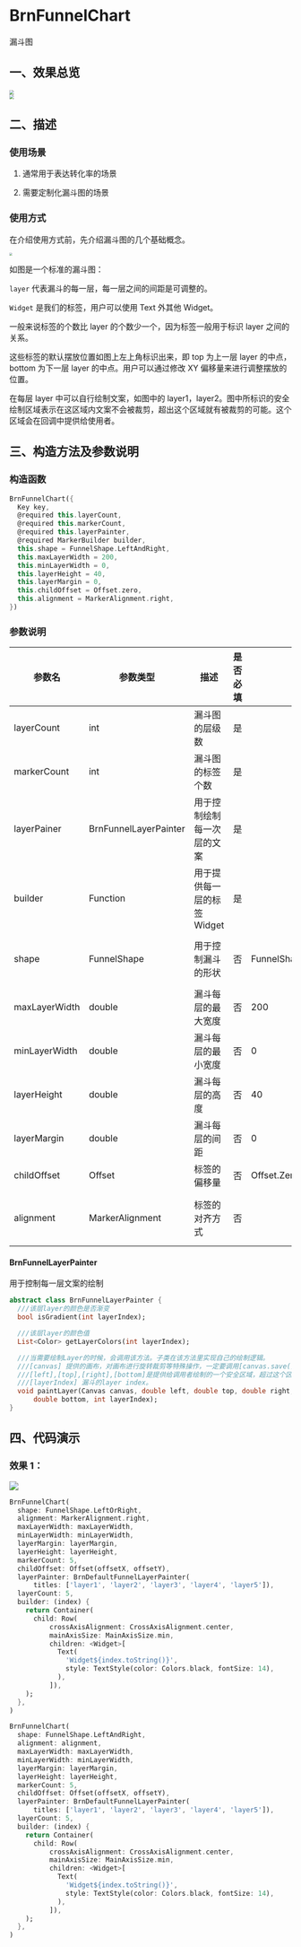 # BrnFunnelChart

漏斗图

## 一、效果总览

<img src="./img/BrnFunnelChart1.png" style="zoom:50%;" /> 
<br/>
<img src="./img/BrnFunnelChart2.png" style="zoom:50%;" />

## 二、描述

### 使用场景

1. 通常用于表达转化率的场景

2. 需要定制化漏斗图的场景

### 使用方式

在介绍使用方式前，先介绍漏斗图的几个基础概念。

<img src="./img/BrnFunnelChart3.png" style="zoom: 33%;" />

如图是一个标准的漏斗图：

`layer` 代表漏斗的每一层，每一层之间的间距是可调整的。

`Widget` 是我们的标签，用户可以使用 Text 外其他 Widget。

一般来说标签的个数比 layer 的个数少一个，因为标签一般用于标识 layer 之间的关系。

这些标签的默认摆放位置如图上左上角标识出来，即 top 为上一层 layer 的中点，bottom 为下一层 layer 的中点。用户可以通过修改 XY 偏移量来进行调整摆放的位置。

在每层 layer 中可以自行绘制文案，如图中的 layer1，layer2。图中所标识的安全绘制区域表示在这区域内文案不会被裁剪，超出这个区域就有被裁剪的可能。这个区域会在回调中提供给使用者。

## 三、构造方法及参数说明

### 构造函数

```dart
BrnFunnelChart({
  Key key,
  @required this.layerCount,
  @required this.markerCount,
  @required this.layerPainter,
  @required MarkerBuilder builder,
  this.shape = FunnelShape.LeftAndRight,
  this.maxLayerWidth = 200,
  this.minLayerWidth = 0,
  this.layerHeight = 40,
  this.layerMargin = 0,
  this.childOffset = Offset.zero,
  this.alignment = MarkerAlignment.right,
})
```

### 参数说明

| 参数名        | 参数类型              | 描述                        | 是否必填 | 默认值                   | 备注                                                                                         |
| ------------- | --------------------- | --------------------------- | -------- | ------------------------ | -------------------------------------------------------------------------------------------- |
| layerCount    | int                   | 漏斗图的层级数              | 是       |                          |                                                                                              |
| markerCount   | int                   | 漏斗图的标签个数            | 是       |                          | 标签个数和层技数必须相等或者是少一个                                                         |
| layerPainer   | BrnFunnelLayerPainter | 用于控制绘制每一次层的文案  | 是       |                          | 见详细 BrnFunnelLayerPainter 介绍                                                            |
| builder       | Function              | 用于提供每一层的标签 Widget | 是       |                          |                                                                                              |
| shape         | FunnelShape           | 用于控制漏斗的形状          | 否       | FunnelShape.LeftAndRight | FunnelShape.LeftAndRight 表示倒三角的漏斗图形状 FunnelShape.LeftorRight 表示梯形形状的漏斗图 |
| maxLayerWidth | double                | 漏斗每层的最大宽度          | 否       | 200                      |                                                                                              |
| minLayerWidth | double                | 漏斗每层的最小宽度          | 否       | 0                        |                                                                                              |
| layerHeight   | double                | 漏斗每层的高度              | 否       | 40                       |                                                                                              |
| layerMargin   | double                | 漏斗每层的间距              | 否       | 0                        |                                                                                              |
| childOffset   | Offset                | 标签的偏移量                | 否       | Offset.Zero              | 标签在初始摆放位置上的相对偏移量                                                             |
| alignment     | MarkerAlignment       | 标签的对齐方式              | 否       |                          | 总共有三种情况偏左，居中和偏右。当漏斗 shape 为 FunnelShape.LeftorRight 时不能设置成居中     |

#### BrnFunnelLayerPainter

用于控制每一层文案的绘制

```dart
abstract class BrnFunnelLayerPainter {
  ///该层layer的颜色是否渐变
  bool isGradient(int layerIndex);

  ///该层layer的颜色值
  List<Color> getLayerColors(int layerIndex);

  ///当需要绘制Layer的时候，会调用该方法。子类在该方法里实现自己的绘制逻辑。
  ///[canvas] 提供的画布，对画布进行旋转裁剪等特殊操作，一定要调用[canvas.save()]操作。
  ///[left],[top],[right],[bottom]是提供给调用者绘制的一个安全区域，超过这个区域限制，可能会被截断
  ///[layerIndex] 漏斗的layer index。
  void paintLayer(Canvas canvas, double left, double top, double right,
      double bottom, int layerIndex);
}
```

## 四、代码演示

### 效果 1：

![](./img/BrnFunnelChartIntro.png)

```dart
BrnFunnelChart(
  shape: FunnelShape.LeftOrRight,
  alignment: MarkerAlignment.right,
  maxLayerWidth: maxLayerWidth,
  minLayerWidth: minLayerWidth,
  layerMargin: layerMargin,
  layerHeight: layerHeight,
  markerCount: 5,
  childOffset: Offset(offsetX, offsetY),
  layerPainter: BrnDefaultFunnelLayerPainter(
      titles: ['layer1', 'layer2', 'layer3', 'layer4', 'layer5']),
  layerCount: 5,
  builder: (index) {
    return Container(
      child: Row(
          crossAxisAlignment: CrossAxisAlignment.center,
          mainAxisSize: MainAxisSize.min,
          children: <Widget>[
            Text(
              'Widget${index.toString()}',
              style: TextStyle(color: Colors.black, fontSize: 14),
            ),
          ]),
    );
  },
)
```

```dart
BrnFunnelChart(
  shape: FunnelShape.LeftAndRight,
  alignment: alignment,
  maxLayerWidth: maxLayerWidth,
  minLayerWidth: minLayerWidth,
  layerMargin: layerMargin,
  layerHeight: layerHeight,
  markerCount: 5,
  childOffset: Offset(offsetX, offsetY),
  layerPainter: BrnDefaultFunnelLayerPainter(
      titles: ['layer1', 'layer2', 'layer3', 'layer4', 'layer5']),
  layerCount: 5,
  builder: (index) {
    return Container(
      child: Row(
          crossAxisAlignment: CrossAxisAlignment.center,
          mainAxisSize: MainAxisSize.min,
          children: <Widget>[
            Text(
              'Widget${index.toString()}',
              style: TextStyle(color: Colors.black, fontSize: 14),
            ),
          ]),
    );
  },
)
```
